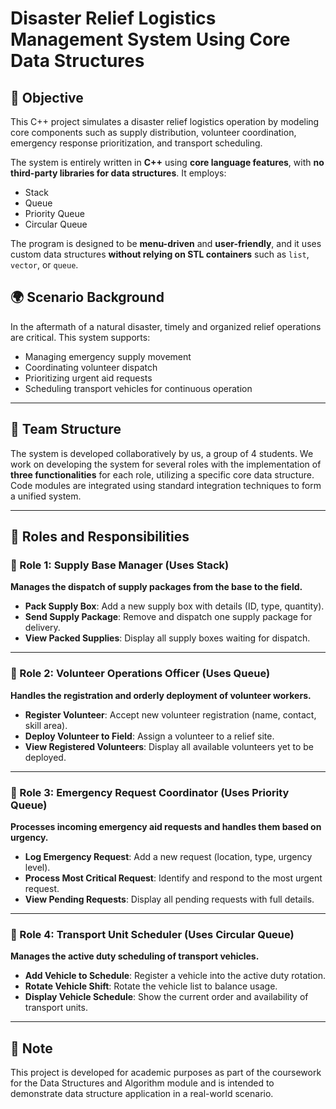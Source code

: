 # Disaster Relief Logistics Management System Using Core Data Structures

## 📌 Objective

This C++ project simulates a disaster relief logistics operation by modeling core components such as supply distribution, volunteer coordination, emergency response prioritization, and transport scheduling.

The system is entirely written in **C++** using **core language features**, with **no third-party libraries for data structures**. It employs:

- Stack
- Queue
- Priority Queue
- Circular Queue

The program is designed to be **menu-driven** and **user-friendly**, and it uses custom data structures **without relying on STL containers** such as `list`, `vector`, or `queue`.

## 🌍 Scenario Background

In the aftermath of a natural disaster, timely and organized relief operations are critical. This system supports:

- Managing emergency supply movement
- Coordinating volunteer dispatch
- Prioritizing urgent aid requests
- Scheduling transport vehicles for continuous operation

---

## 👥 Team Structure

The system is developed collaboratively by us, a group of 4 students. We work on developing the system for several roles with the implementation of **three functionalities** for each role, utilizing a specific core data structure. Code modules are integrated using standard integration techniques to form a unified system.

---

## 🧩 Roles and Responsibilities

### 🔹 Role 1: Supply Base Manager (Uses Stack)

**Manages the dispatch of supply packages from the base to the field.**

- **Pack Supply Box**: Add a new supply box with details (ID, type, quantity).
- **Send Supply Package**: Remove and dispatch one supply package for delivery.
- **View Packed Supplies**: Display all supply boxes waiting for dispatch.

---

### 🔹 Role 2: Volunteer Operations Officer (Uses Queue)

**Handles the registration and orderly deployment of volunteer workers.**

- **Register Volunteer**: Accept new volunteer registration (name, contact, skill area).
- **Deploy Volunteer to Field**: Assign a volunteer to a relief site.
- **View Registered Volunteers**: Display all available volunteers yet to be deployed.

---

### 🔹 Role 3: Emergency Request Coordinator (Uses Priority Queue)

**Processes incoming emergency aid requests and handles them based on urgency.**

- **Log Emergency Request**: Add a new request (location, type, urgency level).
- **Process Most Critical Request**: Identify and respond to the most urgent request.
- **View Pending Requests**: Display all pending requests with full details.

---

### 🔹 Role 4: Transport Unit Scheduler (Uses Circular Queue)

**Manages the active duty scheduling of transport vehicles.**

- **Add Vehicle to Schedule**: Register a vehicle into the active duty rotation.
- **Rotate Vehicle Shift**: Rotate the vehicle list to balance usage.
- **Display Vehicle Schedule**: Show the current order and availability of transport units.

---

## 📄 Note

This project is developed for academic purposes as part of the coursework for the Data Structures and Algorithm module and is intended to demonstrate data structure application in a real-world scenario.
